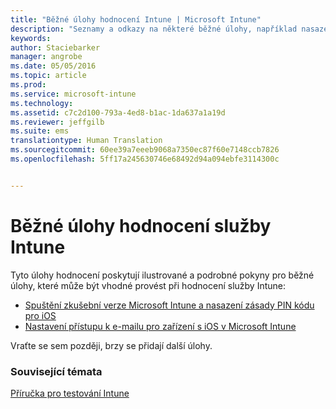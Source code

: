 ```yaml
---
title: "Běžné úlohy hodnocení Intune | Microsoft Intune"
description: "Seznamy a odkazy na některé běžné úlohy, například nasazení zásad PIN kódu pro iOS a nastavení přístupu k e-mailu, které můžete chtít provést pomocí Intune"
keywords: 
author: Staciebarker
manager: angrobe
ms.date: 05/05/2016
ms.topic: article
ms.prod: 
ms.service: microsoft-intune
ms.technology: 
ms.assetid: c7c2d100-793a-4ed8-b1ac-1da637a1a19d
ms.reviewer: jeffgilb
ms.suite: ems
translationtype: Human Translation
ms.sourcegitcommit: 60ee39a7eeeb9068a7350ec87f60e7148ccb7826
ms.openlocfilehash: 5ff17a245630746e68492d94a094ebfe3114300c


---
```



# Běžné úlohy hodnocení služby Intune

Tyto úlohy hodnocení poskytují ilustrované a podrobné pokyny pro běžné úlohy, které může být vhodné provést při hodnocení služby Intune:

- [Spuštění zkušební verze Microsoft Intune a nasazení zásady PIN kódu pro iOS](start-a-microsoft-intune-trial-and-deploy-ios-pin-policy.md)
- [Nastavení přístupu k e-mailu pro zařízení s iOS v Microsoft Intune](set-up-email-access-for-ios-devices-using-microsoft-intune.md)

Vraťte se sem později, brzy se přidají další úlohy.

### Související témata
[Příručka pro testování Intune](get-started-with-a-30-day-trial-of-microsoft-intune.md)



<!--HONumber=Jul16_HO4-->


